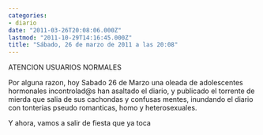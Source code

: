 ```yaml
---
categories:
- diario
date: "2011-03-26T20:08:06.000Z"
lastmod: "2011-10-29T14:16:45.000Z"
title: "Sábado, 26 de marzo de 2011 a las 20:08"
---
```


ATENCION USUARIOS NORMALES

Por alguna razon, hoy Sabado 26 de Marzo una oleada de adolescentes hormonales incontrolad@s han asaltado el diario, y publicado el torrente de mierda que salia de sus cachondas y confusas mentes, inundando el diario con tonterias pseudo romanticas, homo y heterosexuales.

Y ahora, vamos a salir de fiesta que ya toca